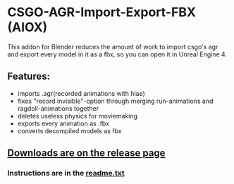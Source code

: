 # CSGO-AGR-Import-Export-FBX (AIOX)
This addon for Blender reduces the amount of work to import csgo's agr and export every model in it as a fbx,
so you can open it in Unreal Engine 4.

## Features:
- imports .agr(recorded animations with hlae)
- fixes "record invisible"-option through merging run-animations and ragdoll-animations together
- deletes useless physics for moviemaking
- exports every animation as .fbx
- converts decompiled models as fbx

## [Downloads are on the release page](https://github.com/Darkhandrob/CSGO-AGR-Import-Export-FBX/releases)

### Instructions are in the [readme.txt](https://github.com/Darkhandrob/CSGO-AGR-Import-Export-FBX/blob/master/custom/readme.txt)

